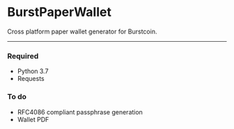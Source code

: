 # BurstPaperWallet
Cross platform paper wallet generator for Burstcoin.

---

### Required
* Python 3.7
* Requests

### To do
* RFC4086 compliant passphrase generation
* Wallet PDF 
